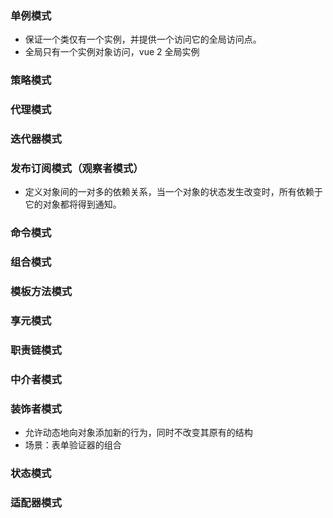 ### 单例模式  

- 保证一个类仅有一个实例，并提供一个访问它的全局访问点。
- 全局只有一个实例对象访问，vue 2 全局实例

### 策略模式  

### 代理模式  

### 迭代器模式  

### 发布订阅模式（观察者模式）

- 定义对象间的一对多的依赖关系，当一个对象的状态发生改变时，所有依赖于它的对象都将得到通知。

### 命令模式  

### 组合模式  

### 模板方法模式  

### 享元模式  

### 职责链模式  

### 中介者模式  

### 装饰者模式  

- 允许动态地向对象添加新的行为，同时不改变其原有的结构
- 场景：表单验证器的组合

### 状态模式  

### 适配器模式

